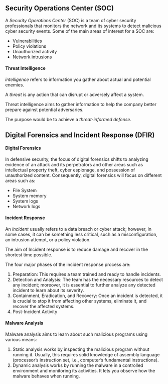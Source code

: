 ## Security Operations Center (SOC)

A _Security Operations Center_ (SOC) is a team of cyber security professionals that monitors the network and its systems to detect malicious cyber security events. Some of the main areas of interest for a SOC are:

-   Vulnerabilities
-   Policy violations
-   Unauthorized activity
-   Network intrusions

#### Threat Intelligence
_intelligence_ refers to information you gather about actual and potential enemies. 

A _threat_ is any action that can disrupt or adversely affect a system. 

Threat intelligence aims to gather information to help the company better prepare against potential adversaries.

The purpose would be to achieve a _threat-informed defense_. 


## Digital Forensics and Incident Response (DFIR)

#### Digital Forensics

In defensive security, the focus of digital forensics shifts to analyzing evidence of an attack and its perpetrators and other areas such as intellectual property theft, cyber espionage, and possession of unauthorized content. Consequently, digital forensics will focus on different areas such as:

-   File System
-   System memory
-   System logs
-   Network logs

#### Incident Response

An _incident_ usually refers to a data breach or cyber attack; however, in some cases, it can be something less critical, such as a misconfiguration, an intrusion attempt, or a policy violation. 

The aim of Incident response is to reduce damage and recover in the shortest time possible. 

The four major phases of the incident response process are:

1.  Preparation: This requires a team trained and ready to handle incidents. 
2.  Detection and Analysis: The team has the necessary resources to detect any incident; moreover, it is essential to further analyze any detected incident to learn about its severity.
3.  Containment, Eradication, and Recovery: Once an incident is detected, it is crucial to stop it from affecting other systems, eliminate it, and recover the affected systems. 
4.  Post-Incident Activity

#### Malware Analysis

Malware analysis aims to learn about such malicious programs using various means:

1.  Static analysis works by inspecting the malicious program without running it. Usually, this requires solid knowledge of assembly language (processor’s instruction set, i.e., computer’s fundamental instructions).
2.  Dynamic analysis works by running the malware in a controlled environment and monitoring its activities. It lets you observe how the malware behaves when running.
